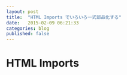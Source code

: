 ```yaml
---
layout: post
title:  "HTML Imports でいろいろ一式部品化する"
date:   2015-02-09 06:21:33
categories: blog
published: false
---
```

# **HTML Imports**

<link rel="import" href="html-imports.html">

